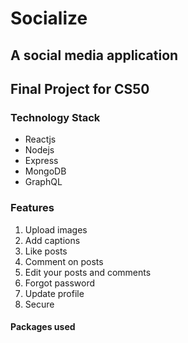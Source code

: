 # Socialize 
## A social media application
## Final Project for CS50
### Technology Stack 
- Reactjs
- Nodejs
- Express
- MongoDB
- GraphQL

### Features
1. Upload images
2. Add captions
3. Like posts
4. Comment on posts
5. Edit your posts and comments
6. Forgot password
7. Update profile
8. Secure 

#### Packages used
